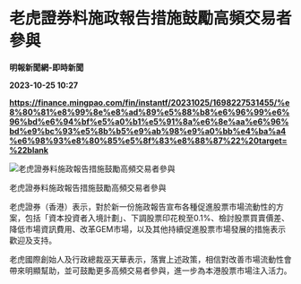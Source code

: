 # 老虎證券料施政報告措施鼓勵高頻交易者參與
**明報新聞網-即時新聞**

**2023-10-25 10:27**

**https://finance.mingpao.com/fin/instantf/20231025/1698227531455/%e8%80%81%e8%99%8e%e8%ad%89%e5%88%b8%e6%96%99%e6%96%bd%e6%94%bf%e5%a0%b1%e5%91%8a%e6%8e%aa%e6%96%bd%e9%bc%93%e5%8b%b5%e9%ab%98%e9%a0%bb%e4%ba%a4%e6%98%93%e8%80%85%e5%8f%83%e8%88%87%22%20target=%22blank**

![老虎證券料施政報告措施鼓勵高頻交易者參與](https://fs.mingpao.com/fin/20231025/s00010/fe7ad8c6df11971c7209d587078ea06e.jpg)

老虎證券料施政報告措施鼓勵高頻交易者參與

老虎證券（香港）表示，對於新一份施政報告宣布各種促進股票市場流動性的方案，包括「資本投資者入境計劃」、下調股票印花稅至0.1%、檢討股票買賣價差、降低市場資訊費用、改革GEM市場，以及其他持續促進股票市場發展的措施表示歡迎及支持。

老虎國際創始人及行政總裁巫天華表示，落實上述政策，相信對改善市場流動性會帶來明顯幫助，並可鼓勵更多高頻交易者參與，進一步為本港股票市場注入活力。